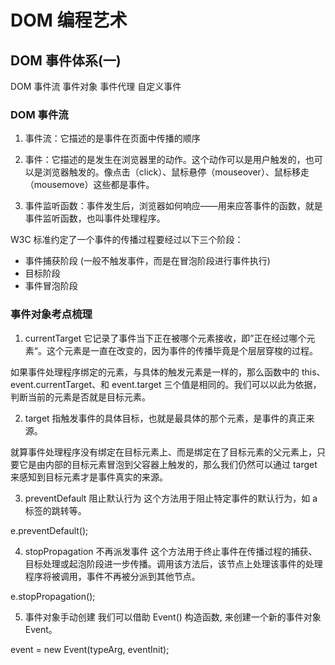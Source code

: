 # DOM 编程艺术


## DOM 事件体系(一)
DOM 事件流
事件对象
事件代理
自定义事件

### DOM 事件流
1. 事件流：它描述的是事件在页面中传播的顺序

2. 事件：它描述的是发生在浏览器里的动作。这个动作可以是用户触发的，也可以是浏览器触发的。像点击（click）、鼠标悬停（mouseover）、鼠标移走（mousemove）这些都是事件。

3. 事件监听函数：事件发生后，浏览器如何响应——用来应答事件的函数，就是事件监听函数，也叫事件处理程序。

W3C 标准约定了一个事件的传播过程要经过以下三个阶段：
- 事件捕获阶段  (一般不触发事件，而是在冒泡阶段进行事件执行)
- 目标阶段
- 事件冒泡阶段


### 事件对象考点梳理
1. currentTarget
它记录了事件当下正在被哪个元素接收，即”正在经过哪个元素“。这个元素是一直在改变的，因为事件的传播毕竟是个层层穿梭的过程。

如果事件处理程序绑定的元素，与具体的触发元素是一样的，那么函数中的 this、event.currentTarget、和 event.target 三个值是相同的。我们可以以此为依据，判断当前的元素是否就是目标元素。

2. target
指触发事件的具体目标，也就是最具体的那个元素，是事件的真正来源。

就算事件处理程序没有绑定在目标元素上、而是绑定在了目标元素的父元素上，只要它是由内部的目标元素冒泡到父容器上触发的，那么我们仍然可以通过 target 来感知到目标元素才是事件真实的来源。

3. preventDefault 阻止默认行为
这个方法用于阻止特定事件的默认行为，如 a 标签的跳转等。

e.preventDefault();

4. stopPropagation 不再派发事件
这个方法用于终止事件在传播过程的捕获、目标处理或起泡阶段进一步传播。调用该方法后，该节点上处理该事件的处理程序将被调用，事件不再被分派到其他节点。

e.stopPropagation();

5. 事件对象手动创建
我们可以借助 Event() 构造函数, 来创建一个新的事件对象 Event。

 event = new Event(typeArg, eventInit);